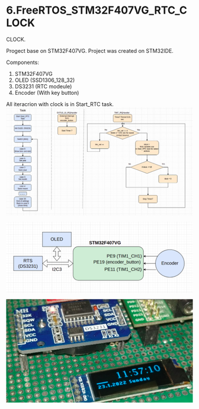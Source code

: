 # 6.FreeRTOS_STM32F407VG_RTC_CLOCK

CLOCK.

Progect base on STM32F407VG. Project was created on STM32IDE.

Components:

1. STM32F407VG
2. OLED (SSD1306_128_32)
3. DS3231 (RTC modeule)
4. Encoder (With key button)

All iteracrion with clock is in Start_RTC task. 
![alt text](https://github.com/OlegDemk/6.FreeRTOS_STM32F407VG_RTC_CLOCK/blob/main/project_schem.png)

![alt text](https://github.com/OlegDemk/6.FreeRTOS_STM32F407VG_RTC_CLOCK/blob/main/schem.png)

![alt text](https://github.com/OlegDemk/6.FreeRTOS_STM32F407VG_RTC_CLOCK/blob/main/photo.png)


